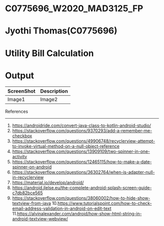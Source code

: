 # C0775696_W2020_MAD3125_FP
# Jyothi Thomas(C0775696)

# Utility Bill Calculation

# Output
|ScreenShot|Description|
---|---
|Image1|Image2|

References
__________
1. https://androidride.com/convert-java-class-to-kotlin-android-studio/
2. https://stackoverflow.com/questions/9370293/add-a-remember-me-checkbox
3. https://stackoverflow.com/questions/49906748/recyclerview-attempt-to-invoke-virtual-method-on-a-null-object-reference
4. https://stackoverflow.com/questions/13909109/two-spinner-in-one-activity
5. https://stackoverflow.com/questions/12465115/how-to-make-a-date-spinner-on-android
6. https://stackoverflow.com/questions/36302764/when-is-adapter-null-in-recyclerview
7. https://material.io/develop/android/
8. https://android.jlelse.eu/the-complete-android-splash-screen-guide-c7db82bce565
9. https://stackoverflow.com/questions/38060002/how-to-hide-show-textview-from-java
10.https://www.tutorialspoint.com/how-to-check-email-address-validation-in-android-on-edit-text
11.https://alvinalexander.com/android/how-show-html-string-in-android-textview-webview/

